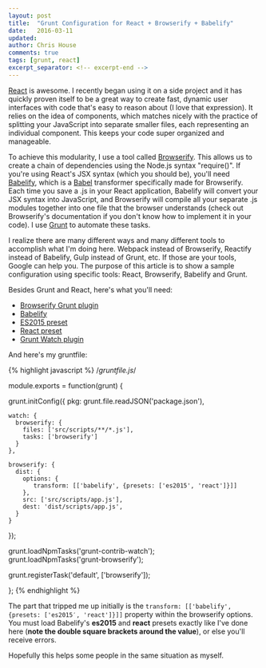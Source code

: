 ```yaml
---
layout: post
title:  "Grunt Configuration for React + Browserify + Babelify"
date:   2016-03-11
updated: 
author: Chris House
comments: true
tags: [grunt, react]
excerpt_separator: <!-- excerpt-end -->
---
```


[React](https://facebook.github.io/react/) is awesome. I recently began using it on a side project and it has quickly proven itself to be a great way to create fast, dynamic user interfaces with code that's easy to reason about (I love that expression). It relies on the idea of components, which matches nicely with the practice of splitting your JavaScript into separate smaller files, each representing an individual component. This keeps your code super organized and manageable.<!-- excerpt-end -->

To achieve this modularity, I use a tool called [Browserify](http://browserify.org/). This allows us to create a chain of dependencies using the Node.js syntax "require()". If you're using React's JSX syntax (which you should be), you'll need [Babelify](https://github.com/babel/babelify), which is a [Babel](https://babeljs.io/) transformer specifically made for Browserify. Each time you save a .js in your React application, Babelify will convert your JSX syntax into JavaScript, and Browserify will compile all your separate .js modules together into one file that the browser understands (check out Browserify's documentation if you don't know how to implement it in your code). I use [Grunt](http://gruntjs.com/) to automate these tasks.

I realize there are many different ways and many different tools to accomplish what I'm doing here. Webpack instead of Browserify, Reactify instead of Babelify, Gulp instead of Grunt, etc. If those are your tools, Google can help you. The purpose of this article is to show a sample configuration using specific tools: React, Browserify, Babelify and Grunt.

Besides Grunt and React, here's what you'll need:

* [Browserify Grunt plugin](https://github.com/jmreidy/grunt-browserify)
* [Babelify](https://github.com/babel/babelify)
* [ES2015 preset](http://babeljs.io/docs/plugins/preset-es2015/)
* [React preset](http://babeljs.io/docs/plugins/preset-react/)
* [Grunt Watch plugin](https://github.com/gruntjs/grunt-contrib-watch)

And here's my gruntfile:

{% highlight javascript %}
/*gruntfile.js*/

module.exports = function(grunt) {

  grunt.initConfig({
    pkg: grunt.file.readJSON('package.json'),

    watch: {
      browserify: {
        files: ['src/scripts/**/*.js'],
        tasks: ['browserify']
      }
    },

    browserify: {
      dist: {
        options: {
           transform: [['babelify', {presets: ['es2015', 'react']}]]
        },        
        src: ['src/scripts/app.js'],
        dest: 'dist/scripts/app.js',
      }
    }

  });

  grunt.loadNpmTasks('grunt-contrib-watch');  
  grunt.loadNpmTasks('grunt-browserify');

  grunt.registerTask('default', ['browserify']);

};
{% endhighlight %}

The part that tripped me up initially is the `transform: [['babelify', {presets: ['es2015′, 'react']}]]` property within the browserify options. You must load Babelify's **es2015** and **react** presets exactly like I've done here (**note the double square brackets around the value**), or else you'll receive errors.

Hopefully this helps some people in the same situation as myself.